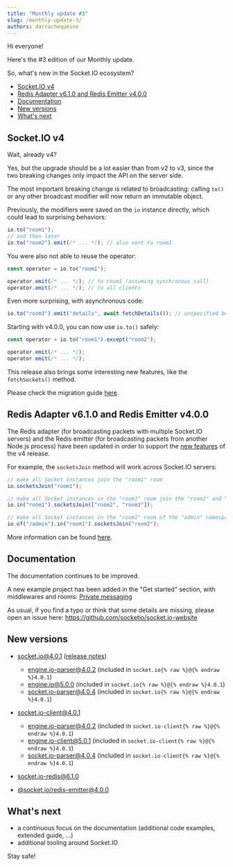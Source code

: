 ```yaml
---
title: "Monthly update #3"
slug: /monthly-update-3/
authors: darrachequesne
---
```


Hi everyone!

Here's the #3 edition of our Monthly update.

<!--truncate-->

So, what's new in the Socket.IO ecosystem?

- [Socket.IO v4](#Socket-IO-v4)
- [Redis Adapter v6.1.0 and Redis Emitter v4.0.0](#Redis-Adapter-v6-1-0-and-Redis-Emitter-v4-0-0)
- [Documentation](#Documentation)
- [New versions](#New-versions)
- [What's next](#What’s-next)

## Socket.IO v4

Wait, already v4?

Yes, but the upgrade should be a lot easier than from v2 to v3, since the two breaking changes only impact the API on the server side.

The most important breaking change is related to broadcasting: calling `to()` or any other broadcast modifier will now return an immutable object.

Previously, the modifiers were saved on the `io` instance directly, which could lead to surprising behaviors:

```js
io.to("room1");
// and then later
io.to("room2").emit(/* ... */); // also sent to room1
```

You were also not able to reuse the operator:

```js
const operator = io.to("room1");

operator.emit(/* ... */); // to room1 (assuming synchronous call)
operator.emit(/* ... */); // to all clients
```

Even more surprising, with asynchronous code:

```js
io.to("room3").emit("details", await fetchDetails()); // unspecified behavior: maybe in room3, maybe to all clients
```

Starting with v4.0.0, you can now use `io.to()` safely:

```js
const operator = io.to("room1").except("room2");

operator.emit(/* ... */);
operator.emit(/* ... */);
```

This release also brings some interesting new features, like the `fetchSockets()` method.

Please check the migration guide [here](/docs/v4/migrating-from-3-x-to-4-0/).

## Redis Adapter v6.1.0 and Redis Emitter v4.0.0

The Redis adapter (for broadcasting packets with multiple Socket.IO servers) and the Redis emitter (for broadcasting packets from another Node.js process) have been updated in order to support the [new features](/docs/v4/migrating-from-3-x-to-4-0/#New-features) of the v4 release.

For example, the `socketsJoin` method will work across Socket.IO servers:

```js
// make all Socket instances join the "room1" room
io.socketsJoin("room1");

// make all Socket instances in the "room1" room join the "room2" and "room3" rooms
io.in("room1").socketsJoin(["room2", "room3"]);

// make all Socket instances in the "room1" room of the "admin" namespace join the "room2" room
io.of("/admin").in("room1").socketsJoin("room2");
```

More information can be found [here](/docs/v4/server-instance/#Utility-methods).

## Documentation

The documentation continues to be improved.

A new example project has been added in the "Get started" section, with middlewares and rooms: [Private messaging](/get-started/private-messaging-part-1/)

As usual, if you find a typo or think that some details are missing, please open an issue here: https://github.com/socketio/socket.io-website

## New versions

- [socket.io@4.0.1](https://github.com/socketio/socket.io/releases/tag/4.0.1) ([release notes](/blog/socket-io-3-release/))
  - [engine.io-parser@4.0.2](https://github.com/socketio/engine.io-parser/releases/tag/4.0.2) (included in `socket.io{% raw %}@{% endraw %}4.0.1`)
  - [engine.io@5.0.0](https://github.com/socketio/engine.io/releases/tag/5.0.0) (included in `socket.io{% raw %}@{% endraw %}4.0.1`)
  - [socket.io-parser@4.0.4](https://github.com/socketio/socket.io-parser/releases/tag/4.0.4) (included in `socket.io{% raw %}@{% endraw %}4.0.1`)

- [socket.io-client@4.0.1](https://github.com/socketio/socket.io-client/releases/tag/4.0.1)
  - [engine.io-parser@4.0.2](https://github.com/socketio/engine.io-parser/releases/tag/4.0.2) (included in `socket.io-client{% raw %}@{% endraw %}4.0.1`)
  - [engine.io-client@5.0.1](https://github.com/socketio/engine.io-client/releases/tag/5.0.1) (included in `socket.io-client{% raw %}@{% endraw %}4.0.1`)
  - [socket.io-parser@4.0.4](https://github.com/socketio/socket.io-parser/releases/tag/4.0.4) (included in `socket.io-client{% raw %}@{% endraw %}4.0.1`)

- [socket.io-redis@6.1.0](https://github.com/socketio/socket.io-redis/releases/tag/6.1.0)
- [@socket.io/redis-emitter@4.0.0](https://github.com/socketio/socket.io-redis-emitter/releases/tag/4.0.0)

## What's next

- a continuous focus on the documentation (additional code examples, extended guide, ...)
- additional tooling around Socket.IO

Stay safe!
